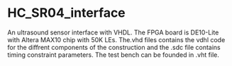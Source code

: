# HC_SR04_interface
An ultrasound sensor interface with VHDL. The FPGA board is DE10-Lite with Altera MAX10 chip with 50K LEs. The.vhd files contains the vdhl code for the diffrent components of the construction and the .sdc file contains timing constraint parameters. The test bench can be founded in .vht file.
